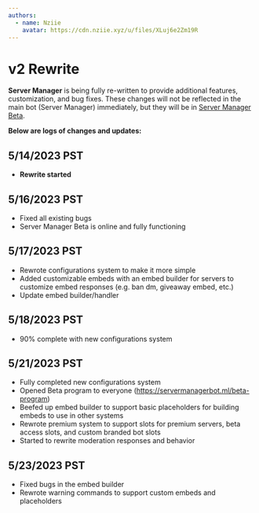 ```yaml
---
authors:
  - name: Nziie
    avatar: https://cdn.nziie.xyz/u/files/XLuj6e2Zm19R
---
```


# v2 Rewrite

**Server Manager** is being fully re-written to provide additional features, customization, and bug fixes. These changes will not be reflected in the main bot (Server Manager) immediately, but they will be in [Server Manager Beta](https://servermanagerbot.ml/beta-program).

**Below are logs of changes and updates:**

## 5/14/2023 PST
- __Rewrite started__

## 5/16/2023 PST
- Fixed all existing bugs
- Server Manager Beta is online and fully functioning

## 5/17/2023 PST
- Rewrote configurations system to make it more simple
- Added customizable embeds with an embed builder for servers to customize embed responses (e.g. ban dm, giveaway embed, etc.)
- Update embed builder/handler

## 5/18/2023 PST
- 90% complete with new configurations system

## 5/21/2023 PST
- Fully completed new configurations system
- Opened Beta program to everyone (https://servermanagerbot.ml/beta-program)
- Beefed up embed builder to support basic placeholders for building embeds to use in other systems
- Rewrote premium system to support slots for premium servers, beta access slots, and custom branded bot slots
- Started to rewrite moderation responses and behavior

## 5/23/2023 PST
- Fixed bugs in the embed builder
- Rewrote warning commands to support custom embeds and placeholders
